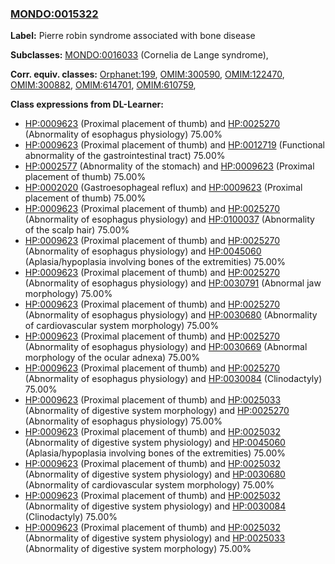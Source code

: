 
### [MONDO:0015322](http://purl.obolibrary.org/obo/MONDO_0015322)
**Label:** Pierre robin syndrome associated with bone disease

**Subclasses:** [MONDO:0016033](http://purl.obolibrary.org/obo/MONDO_0016033) (Cornelia de Lange syndrome), 

**Corr. equiv. classes:** [Orphanet:199](http://www.orpha.net/ORDO/Orphanet_199), [OMIM:300590](http://purl.obolibrary.org/obo/OMIM_300590), [OMIM:122470](http://purl.obolibrary.org/obo/OMIM_122470), [OMIM:300882](http://purl.obolibrary.org/obo/OMIM_300882), [OMIM:614701](http://purl.obolibrary.org/obo/OMIM_614701), [OMIM:610759](http://purl.obolibrary.org/obo/OMIM_610759), 

**Class expressions from DL-Learner:**

- [HP:0009623](http://purl.obolibrary.org/obo/HP_0009623) (Proximal placement of thumb) and [HP:0025270](http://purl.obolibrary.org/obo/HP_0025270) (Abnormality of esophagus physiology) 75.00%
- [HP:0009623](http://purl.obolibrary.org/obo/HP_0009623) (Proximal placement of thumb) and [HP:0012719](http://purl.obolibrary.org/obo/HP_0012719) (Functional abnormality of the gastrointestinal tract) 75.00%
- [HP:0002577](http://purl.obolibrary.org/obo/HP_0002577) (Abnormality of the stomach) and [HP:0009623](http://purl.obolibrary.org/obo/HP_0009623) (Proximal placement of thumb) 75.00%
- [HP:0002020](http://purl.obolibrary.org/obo/HP_0002020) (Gastroesophageal reflux) and [HP:0009623](http://purl.obolibrary.org/obo/HP_0009623) (Proximal placement of thumb) 75.00%
- [HP:0009623](http://purl.obolibrary.org/obo/HP_0009623) (Proximal placement of thumb) and [HP:0025270](http://purl.obolibrary.org/obo/HP_0025270) (Abnormality of esophagus physiology) and [HP:0100037](http://purl.obolibrary.org/obo/HP_0100037) (Abnormality of the scalp hair) 75.00%
- [HP:0009623](http://purl.obolibrary.org/obo/HP_0009623) (Proximal placement of thumb) and [HP:0025270](http://purl.obolibrary.org/obo/HP_0025270) (Abnormality of esophagus physiology) and [HP:0045060](http://purl.obolibrary.org/obo/HP_0045060) (Aplasia/hypoplasia involving bones of the extremities) 75.00%
- [HP:0009623](http://purl.obolibrary.org/obo/HP_0009623) (Proximal placement of thumb) and [HP:0025270](http://purl.obolibrary.org/obo/HP_0025270) (Abnormality of esophagus physiology) and [HP:0030791](http://purl.obolibrary.org/obo/HP_0030791) (Abnormal jaw morphology) 75.00%
- [HP:0009623](http://purl.obolibrary.org/obo/HP_0009623) (Proximal placement of thumb) and [HP:0025270](http://purl.obolibrary.org/obo/HP_0025270) (Abnormality of esophagus physiology) and [HP:0030680](http://purl.obolibrary.org/obo/HP_0030680) (Abnormality of cardiovascular system morphology) 75.00%
- [HP:0009623](http://purl.obolibrary.org/obo/HP_0009623) (Proximal placement of thumb) and [HP:0025270](http://purl.obolibrary.org/obo/HP_0025270) (Abnormality of esophagus physiology) and [HP:0030669](http://purl.obolibrary.org/obo/HP_0030669) (Abnormal morphology of the ocular adnexa) 75.00%
- [HP:0009623](http://purl.obolibrary.org/obo/HP_0009623) (Proximal placement of thumb) and [HP:0025270](http://purl.obolibrary.org/obo/HP_0025270) (Abnormality of esophagus physiology) and [HP:0030084](http://purl.obolibrary.org/obo/HP_0030084) (Clinodactyly) 75.00%
- [HP:0009623](http://purl.obolibrary.org/obo/HP_0009623) (Proximal placement of thumb) and [HP:0025033](http://purl.obolibrary.org/obo/HP_0025033) (Abnormality of digestive system morphology) and [HP:0025270](http://purl.obolibrary.org/obo/HP_0025270) (Abnormality of esophagus physiology) 75.00%
- [HP:0009623](http://purl.obolibrary.org/obo/HP_0009623) (Proximal placement of thumb) and [HP:0025032](http://purl.obolibrary.org/obo/HP_0025032) (Abnormality of digestive system physiology) and [HP:0045060](http://purl.obolibrary.org/obo/HP_0045060) (Aplasia/hypoplasia involving bones of the extremities) 75.00%
- [HP:0009623](http://purl.obolibrary.org/obo/HP_0009623) (Proximal placement of thumb) and [HP:0025032](http://purl.obolibrary.org/obo/HP_0025032) (Abnormality of digestive system physiology) and [HP:0030680](http://purl.obolibrary.org/obo/HP_0030680) (Abnormality of cardiovascular system morphology) 75.00%
- [HP:0009623](http://purl.obolibrary.org/obo/HP_0009623) (Proximal placement of thumb) and [HP:0025032](http://purl.obolibrary.org/obo/HP_0025032) (Abnormality of digestive system physiology) and [HP:0030084](http://purl.obolibrary.org/obo/HP_0030084) (Clinodactyly) 75.00%
- [HP:0009623](http://purl.obolibrary.org/obo/HP_0009623) (Proximal placement of thumb) and [HP:0025032](http://purl.obolibrary.org/obo/HP_0025032) (Abnormality of digestive system physiology) and [HP:0025033](http://purl.obolibrary.org/obo/HP_0025033) (Abnormality of digestive system morphology) 75.00%


